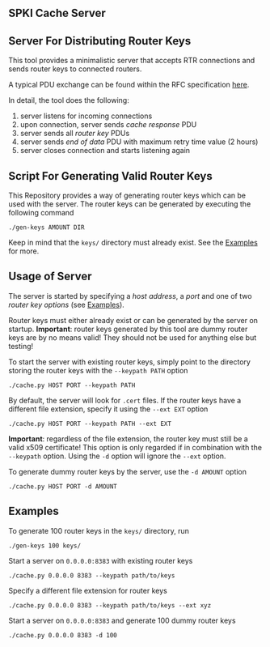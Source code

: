 SPKI Cache Server
-----------------

Server For Distributing Router Keys
-----------------------------------
This tool provides a minimalistic server that accepts RTR connections and
sends router keys to connected routers.

A typical PDU exchange can be found within the RFC specification
[here](https://www.rfc-editor.org/rfc/rfc8210.html#section-8.1).

In detail, the tool does the following:

1. server listens for incoming connections
2. upon connection, server sends _cache response_ PDU
3. server sends all _router key_ PDUs
4. server sends _end of data_ PDU with maximum retry time value (2 hours)
5. server closes connection and starts listening again

Script For Generating Valid Router Keys
---------------------------------------
This Repository provides a way of generating router keys which can be used
with the server. The router keys can be generated by executing the following
command

    ./gen-keys AMOUNT DIR

Keep in mind that the `keys/` directory must already exist. See the
[Examples](#Examples) for more.

Usage of Server
---------------
The server is started by specifying a _host address_, a _port_ and
one of two _router key options_ (see [Examples](#Examples)).

Router keys must either already exist or can be generated by the server on
startup. **Important**: router keys generated by this tool are dummy router keys
are by no means valid! They should not be used for anything else but testing!

To start the server with existing router keys, simply point to the
directory storing the router keys with the `--keypath PATH` option

    ./cache.py HOST PORT --keypath PATH

By default, the server will look for `.cert` files. If the router keys have
a different file extension, specify it using the `--ext EXT` option

    ./cache.py HOST PORT --keypath PATH --ext EXT

**Important**: regardless of the file extension, the router key must still be
a valid x509 certificate!
This option is only regarded if in combination with the `--keypath` option.
Using the `-d` option will ignore the `--ext` option.

To generate dummy router keys by the server, use the `-d AMOUNT` option

    ./cache.py HOST PORT -d AMOUNT

Examples
--------

To generate 100 router keys in the `keys/` directory, run

    ./gen-keys 100 keys/

Start a server on `0.0.0.0:8383` with existing router keys

    ./cache.py 0.0.0.0 8383 --keypath path/to/keys

Specify a different file extension for router keys

    ./cache.py 0.0.0.0 8383 --keypath path/to/keys --ext xyz

Start a server on `0.0.0.0:8383` and generate 100 dummy router keys

    ./cache.py 0.0.0.0 8383 -d 100
